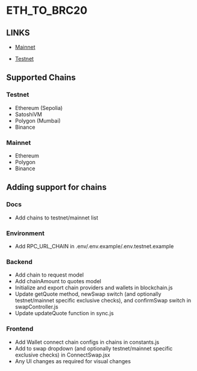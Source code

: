 # ETH_TO_BRC20

## LINKS

- [Mainnet](https://ordigen.tech)

- [Testnet](https://testnet.ordigen.tech)

## Supported Chains

### Testnet
- Ethereum (Sepolia)
- SatoshiVM
- Polygon (Mumbai)
- Binance

### Mainnet
- Ethereum
- Polygon
- Binance


## Adding support for chains

### Docs
- Add chains to testnet/mainnet list

### Environment
- Add RPC_URL_CHAIN in .env/.env.example/.env.testnet.example

### Backend
- Add chain to request model
- Add chainAmount to quotes model
- Initialize and export chain providers and wallets in blockchain.js
- Update getQuote method, newSwap switch (and optionally testnet/mainnet specific exclusive checks), and confirmSwap switch in swapController.js
- Update updateQuote function in sync.js

### Frontend
- Add Wallet connect chain configs in chains in constants.js
- Add to swap dropdown (and optionally testnet/mainnet specific exclusive checks) in ConnectSwap.jsx
- Any UI changes as required for visual changes